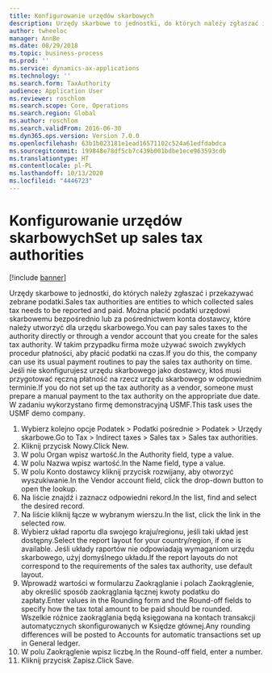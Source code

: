 ```yaml
---
title: Konfigurowanie urzędów skarbowych
description: Urzędy skarbowe to jednostki, do których należy zgłaszać i przekazywać zebrane podatki.
author: twheeloc
manager: AnnBe
ms.date: 08/29/2018
ms.topic: business-process
ms.prod: ''
ms.service: dynamics-ax-applications
ms.technology: ''
ms.search.form: TaxAuthority
audience: Application User
ms.reviewer: roschlom
ms.search.scope: Core, Operations
ms.search.region: Global
ms.author: roschlom
ms.search.validFrom: 2016-06-30
ms.dyn365.ops.version: Version 7.0.0
ms.openlocfilehash: 63b1b023181e1ead16571102c524a61edfdabdca
ms.sourcegitcommit: 199848e78df5cb7c439b001bdbe1ece963593cdb
ms.translationtype: HT
ms.contentlocale: pl-PL
ms.lasthandoff: 10/13/2020
ms.locfileid: "4446723"
---
```

# <a name="set-up-sales-tax-authorities"></a><span data-ttu-id="719f0-103">Konfigurowanie urzędów skarbowych</span><span class="sxs-lookup"><span data-stu-id="719f0-103">Set up sales tax authorities</span></span>

[!include [banner](../../includes/banner.md)]

<span data-ttu-id="719f0-104">Urzędy skarbowe to jednostki, do których należy zgłaszać i przekazywać zebrane podatki.</span><span class="sxs-lookup"><span data-stu-id="719f0-104">Sales tax authorities are entities to which collected sales tax needs to be reported and paid.</span></span> <span data-ttu-id="719f0-105">Można płacić podatki urzędowi skarbowemu bezpośrednio lub za pośrednictwem konta dostawcy, które należy utworzyć dla urzędu skarbowego.</span><span class="sxs-lookup"><span data-stu-id="719f0-105">You can pay sales taxes to the authority directly or through a vendor account that you create for the sales tax authority.</span></span> <span data-ttu-id="719f0-106">W takim przypadku firma może używać swoich zwykłych procedur płatności, aby płacić podatki na czas.</span><span class="sxs-lookup"><span data-stu-id="719f0-106">If you do this, the company can use its usual payment routines to pay the sales tax authority on time.</span></span> <span data-ttu-id="719f0-107">Jeśli nie skonfigurujesz urzędu skarbowego jako dostawcy, ktoś musi przygotować ręczną płatność na rzecz urzędu skarbowego w odpowiednim terminie.</span><span class="sxs-lookup"><span data-stu-id="719f0-107">If you do not set up the tax authority as a vendor, someone must prepare a manual payment to the tax authority on the appropriate due date.</span></span> <span data-ttu-id="719f0-108">W zadaniu wykorzystano firmę demonstracyjną USMF.</span><span class="sxs-lookup"><span data-stu-id="719f0-108">This task uses the USMF demo company.</span></span>

1. <span data-ttu-id="719f0-109">Wybierz kolejno opcje Podatek > Podatki pośrednie > Podatek > Urzędy skarbowe.</span><span class="sxs-lookup"><span data-stu-id="719f0-109">Go to Tax > Indirect taxes > Sales tax > Sales tax authorities.</span></span>
2. <span data-ttu-id="719f0-110">Kliknij przycisk Nowy.</span><span class="sxs-lookup"><span data-stu-id="719f0-110">Click New.</span></span>
3. <span data-ttu-id="719f0-111">W polu Organ wpisz wartość.</span><span class="sxs-lookup"><span data-stu-id="719f0-111">In the Authority field, type a value.</span></span>
4. <span data-ttu-id="719f0-112">W polu Nazwa wpisz wartość.</span><span class="sxs-lookup"><span data-stu-id="719f0-112">In the Name field, type a value.</span></span>
5. <span data-ttu-id="719f0-113">W polu Konto dostawcy kliknij przycisk rozwijany, aby otworzyć wyszukiwanie.</span><span class="sxs-lookup"><span data-stu-id="719f0-113">In the Vendor account field, click the drop-down button to open the lookup.</span></span>
6. <span data-ttu-id="719f0-114">Na liście znajdź i zaznacz odpowiedni rekord.</span><span class="sxs-lookup"><span data-stu-id="719f0-114">In the list, find and select the desired record.</span></span>
7. <span data-ttu-id="719f0-115">Na liście kliknij łącze w wybranym wierszu.</span><span class="sxs-lookup"><span data-stu-id="719f0-115">In the list, click the link in the selected row.</span></span>
8. <span data-ttu-id="719f0-116">Wybierz układ raportu dla swojego kraju/regionu, jeśli taki układ jest dostępny.</span><span class="sxs-lookup"><span data-stu-id="719f0-116">Select the report layout for your country/region, if one is available.</span></span> <span data-ttu-id="719f0-117">Jeśli układy raportów nie odpowiadają wymaganiom urzędu skarbowego, użyj domyślnego układu.</span><span class="sxs-lookup"><span data-stu-id="719f0-117">If the report layouts do not correspond to the requirements of the sales tax authority, use default layout.</span></span>
9. <span data-ttu-id="719f0-118">Wprowadź wartości w formularzu Zaokrąglanie i polach Zaokrąglenie, aby określić sposób zaokrąglania łącznej kwoty podatku do zapłaty.</span><span class="sxs-lookup"><span data-stu-id="719f0-118">Enter values in the Rounding form and the Round-off fields to specify how the tax total amount to be paid should be rounded.</span></span> <span data-ttu-id="719f0-119">Wszelkie różnice zaokrąglania będą księgowana na kontach transakcji automatycznych skonfigurowanych w Księdze głównej.</span><span class="sxs-lookup"><span data-stu-id="719f0-119">Any rounding differences will be posted to Accounts for automatic transactions set up in General ledger.</span></span>
10. <span data-ttu-id="719f0-120">W polu Zaokrąglenie wpisz liczbę.</span><span class="sxs-lookup"><span data-stu-id="719f0-120">In the Round-off field, enter a number.</span></span>
11. <span data-ttu-id="719f0-121">Kliknij przycisk Zapisz.</span><span class="sxs-lookup"><span data-stu-id="719f0-121">Click Save.</span></span>

